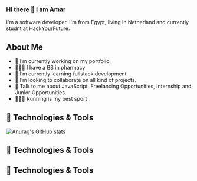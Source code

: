 ### Hi there 👋 I am Amar

I'm a software developer. I'm from Egypt, living in Netherland and currently studnt at HackYourFuture.

## About Me

- 🔭 I’m currently working on my portfolio.
- 👨🏼‍🎓 I have a BS in pharmacy
- 🌱 I’m currently learning fullstack development
- 👯 I’m looking to collaborate on all kind of projects.
- 💬 Talk to me about JavaScript, Freelancing Opportunities, Internship and Junior Opportunities.
- 🏃🏼‍♂️ Running is my best sport 


## 🔧 Technologies & Tools
[![Anurag's GitHub stats](https://github-readme-stats.vercel.app/api?username=Amar-Mahdy)](https://github.com/anuraghazra/github-readme-stats)

## 🔧 Technologies & Tools

## 🔧 Technologies & Tools
